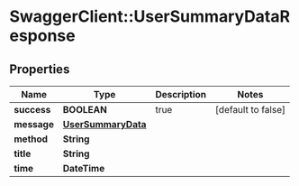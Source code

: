 # SwaggerClient::UserSummaryDataResponse

## Properties
Name | Type | Description | Notes
------------ | ------------- | ------------- | -------------
**success** | **BOOLEAN** | true | [default to false]
**message** | [**UserSummaryData**](UserSummaryData.md) |  | 
**method** | **String** |  | 
**title** | **String** |  | 
**time** | **DateTime** |  | 


